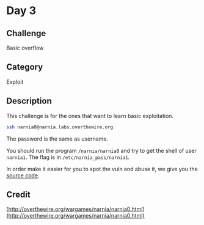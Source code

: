 # Day 3

## Challenge 
Basic overflow

## Category
Exploit

## Description
This challenge is for the ones that want to learn basic exploitation.

```bash
ssh narnia0@narnia.labs.overthewire.org
```
The password is the same as username.

You should run the program `/narnia/narnia0` and try to get the shell of user `narnia1`. The flag is in `/etc/narnia_pass/narnia1`.

In order make it easier for you to spot the vuln and abuse it, we give you the [source code](./narnia0.c).

## Credit
[http://overthewire.org/wargames/narnia/narnia0.html](http://overthewire.org/wargames/narnia/narnia0.html)

